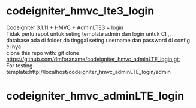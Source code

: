 # codeigniter_hmvc_lte3_login
Codeigniter 3.1.11 + HMVC + AdminLTE3 + login<br/>
Tidak perlu repot untuk seting template admin dan login untuk CI ,, database ada di folder db tinggal seting username dan password di config ci nya <br/>
clone this repo with: git clone https://github.com/dmforaname/codeigniter_hmvc_adminLTE_login.git <br/>
For testing template:http://localhost/codeigniter_hmvc_adminLTE_login/admin
# codeigniter_hmvc_adminLTE_login
